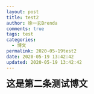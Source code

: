 ```yaml
---
layout: post
title: test2
author: 徐一玄Brenda
comments: true
tags: test
categories:
  - 博文
permalink: 2020-05-19test2
date: 2020-05-19 13:42:42
updated: 2020-05-19 13:42:42
---
```

<font size=5 style="font-weight:bold">这是第二条测试博文</font>
